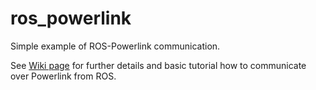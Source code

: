 # ros_powerlink
Simple example of ROS-Powerlink communication. 

See [Wiki page](https://github.com/SmartRoboticSystems/ros_powerlink/wiki) for further details and basic tutorial how to communicate over Powerlink from ROS. 
